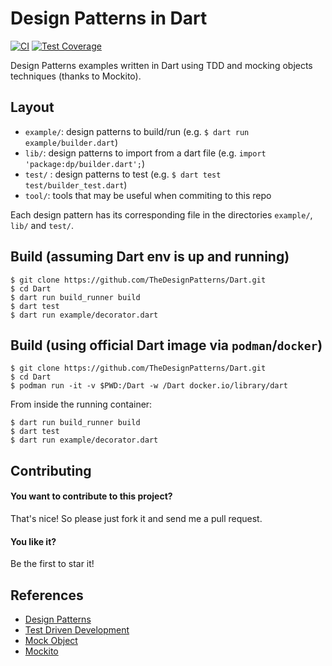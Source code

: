 # Design Patterns in Dart

[![CI](https://github.com/TheDesignPatterns/Dart/actions/workflows/dart.yml/badge.svg)](https://github.com/TheDesignPatterns/Dart/actions/workflows/dart.yml) [![Test Coverage](https://coveralls.io/repos/github/TheDesignPatterns/Dart/badge.svg?branch=main)](https://coveralls.io/github/TheDesignPatterns/Dart?branch=main)

Design Patterns examples written in Dart using TDD and mocking objects techniques (thanks to Mockito).

## Layout

* `example/`: design patterns to build/run (e.g. ```$ dart run example/builder.dart```)
* `lib/`: design patterns to import from a dart file (e.g. ```import 'package:dp/builder.dart';```)
* `test/` : design patterns to test (e.g. ```$ dart test test/builder_test.dart```)
* `tool/`: tools that may be useful when commiting to this repo

Each design pattern has its corresponding file in the directories `example/`, `lib/` and `test/`.

## Build (assuming Dart env is up and running)

```
$ git clone https://github.com/TheDesignPatterns/Dart.git
$ cd Dart
$ dart run build_runner build
$ dart test
$ dart run example/decorator.dart
```

## Build (using official Dart image via ```podman```/```docker```)

```
$ git clone https://github.com/TheDesignPatterns/Dart.git
$ cd Dart
$ podman run -it -v $PWD:/Dart -w /Dart docker.io/library/dart
```
From inside the running container:
```
$ dart run build_runner build
$ dart test
$ dart run example/decorator.dart
```

## Contributing

#### You want to contribute to this project?
That's nice! So please just fork it and send me a pull request.

#### You like it?
Be the first to star it!

## References
- [Design Patterns](https://en.wikipedia.org/wiki/Design_Patterns)
- [Test Driven Development](https://en.wikipedia.org/wiki/Test-driven_development)
- [Mock Object](https://en.wikipedia.org/wiki/Mock_object)
- [Mockito](https://pub.dev/packages/mockito)
